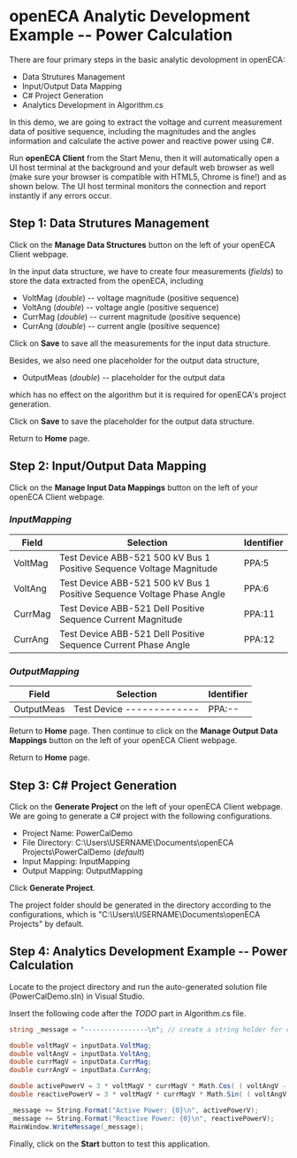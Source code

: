 # openECA Analytic Development Example -- Power Calculation


There are four primary steps in the basic analytic devolopment in openECA:
* Data Strutures Management
* Input/Output Data Mapping
* C# Project Generation
* Analytics Development in Algorithm.cs

In this demo, we are going to extract the voltage and current measurement 
data of positive sequence, including the magnitudes and the angles 
information and calculate the active power and reactive power using C#.

Run **openECA Client** from the Start Menu, then it will automatically 
open a UI host terminal at the background and your default web browser 
as well (make sure your browser is compatible with HTML5, Chrome is 
fine!) and as shown below. The UI host terminal monitors the connection 
and report instantly if any errors occur.

## Step 1: Data Strutures Management
Click on the **Manage Data Structures** button on the left of your openECA 
Client webpage. 

In the input data structure, we have to create four measurements (*fields*) 
to store the data extracted from the openECA, including 
* VoltMag (*double*)  -- voltage magnitude (positive sequence)
* VoltAng (*double*)  -- voltage angle (positive sequence)
* CurrMag (*double*)  -- current magnitude (positive sequence)
* CurrAng (*double*)  -- current angle (positive sequence)

Click on **Save** to save all the measurements for the input data structure. 

Besides, we also need one placeholder for the output data structure, 
* OutputMeas (*double*)  -- placeholder for the output data

which has no effect on the algorithm but it is required for openECA's project 
generation.

Click on **Save** to save the placeholder for the output data structure. 

Return to **Home** page.

## Step 2: Input/Output Data Mapping
Click on the **Manage Input Data Mappings** button on the left of your 
openECA Client webpage. 

### *InputMapping*
Field | Selection | Identifier
------------ | ------------- | -------------
VoltMag | Test Device ABB-521 500 kV Bus 1 Positive Sequence Voltage Magnitude | PPA:5
VoltAng | Test Device ABB-521 500 kV Bus 1 Positive Sequence Voltage Phase Angle | PPA:6
CurrMag | Test Device ABB-521 Dell Positive Sequence Current Magnitude | PPA:11
CurrAng | Test Device ABB-521 Dell Positive Sequence Current Phase Angle | PPA:12

### *OutputMapping*
Field | Selection | Identifier
------------ | ------------- | -------------
OutputMeas | Test Device ------------- | PPA:--

Return to **Home** page. Then continue to click on the **Manage Output Data Mappings** 
button on the left of your openECA Client webpage. 

Return to **Home** page.

## Step 3: C# Project Generation
Click on the **Generate Project** on the left of your openECA Client 
webpage. We are going to generate a C# project with the following configurations.
* Project Name: PowerCalDemo
* File Directory: C:\Users\USERNAME\Documents\openECA Projects\PowerCalDemo (*default*)
* Input Mapping: InputMapping
* Output Mapping: OutputMapping

Click **Generate Project**.

The project folder should be generated in the directory according to the 
configurations, which is "C:\Users\USERNAME\Documents\openECA Projects\"
by default.


## Step 4: Analytics Development Example -- Power Calculation
Locate to the project directory and run the auto-generated solution file 
(PowerCalDemo.sln) in Visual Studio.

Insert the following code after the *TODO* part in Algorithm.cs file.

```cs
string _message = "----------------\n"; // create a string holder for output message

double voltMagV = inputData.VoltMag;
double voltAngV = inputData.VoltAng;
double currMagV = inputData.CurrMag;
double currAngV = inputData.CurrAng;

double activePowerV = 3 * voltMagV * currMagV * Math.Cos( ( voltAngV - currAngV ) * Math.PI/180);
double reactivePowerV = 3 * voltMagV * currMagV * Math.Sin( ( voltAngV - currAngV ) * Math.PI/180);

_message += String.Format("Active Power: {0}\n", activePowerV);
_message += String.Format("Reactive Power: {0}\n", reactivePowerV);
MainWindow.WriteMessage(_message);

```

Finally, click on the **Start** button to test this application. 
